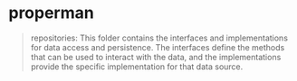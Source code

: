 # properman

> repositories: This folder contains the interfaces and implementations for data access and persistence. The interfaces define the methods that can be used to interact with the data, and the implementations provide the specific implementation for that data source.

